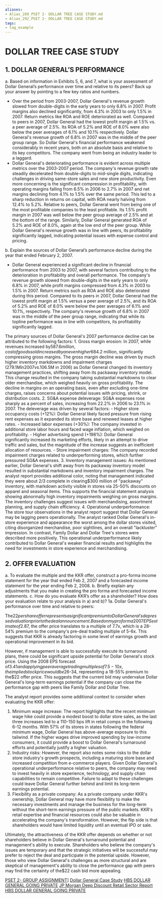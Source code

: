 ```yaml
---
aliases:
- Alias_289_PSET 2- DOLLAR TREE CASE STUDY.md
- Alias_292_PSET 2- DOLLAR TREE CASE STUDY.md
tags:
- tag_example
---
```


# DOLLAR TREE CASE STUDY
## 1. DOLLAR GENERAL’S PERFORMANCE

a. Based on information in Exhibits 5, 6, and 7, what is your assessment of Dollar General’s performance over time and relative to its peers? Back up your answer by pointing to a few key ratios and numbers.

- Over the period from 2003-2007, Dollar General's revenue growth slowed from double-digits in the early years to only 6.8% in 2007. Profit margins also declined significantly, from 4.3% in 2003 to only 1.5% in 2007. Return metrics like ROA and ROE deteriorated as well. Compared to peers in 2007, Dollar General had the lowest profit margin at 1.5% vs. a peer average of 2.5%. Its ROA of 5.2% and ROE of 8.0% were also below the peer averages of 6.1% and 10.1% respectively. Dollar General's revenue growth of 6.8% in 2007 was in the middle of the peer group range. So Dollar General's financial performance weakened considerably in recent years, both on an absolute basis and relative to its key competitors. The company went from being an industry leader to a laggard.
- Dollar General's deteriorating performance is evident across multiple metrics over the 2003-2007 period. The company's revenue growth rate steadily decelerated from double-digits to mid-single digits, indicating challenges in driving same-store sales and new store productivity. Even more concerning is the significant compression in profitability, with operating margins falling from 6.5% in 2006 to 2.7% in 2007 and net margins declining from 4.1% to 1.5% over the same period. This led to a sharp reduction in returns on capital, with ROA nearly halving from 12.4% to 5.2%. Relative to peers, Dollar General went from being one of the most profitable companies to the least profitable. Its 1.5% profit margin in 2007 was well below the peer group average of 2.5% and at the bottom of the range. Similarly, Dollar General generated ROA of 5.2% and ROE of 8.0%, again at the low end of the peer group. While Dollar General's revenue growth was in line with peers, its profitability significantly lagged, indicating potential issues with expense control and pricing.

b. Explain the sources of Dollar General’s performance decline during the year that ended February 2, 2007.

- Dollar General experienced a significant decline in financial performance from 2003 to 2007, with several factors contributing to the deterioration in profitability and overall performance. The company's revenue growth slowed from double-digits in the early years to only 6.8% in 2007, while profit margins compressed from 4.3% in 2003 to 1.5% in 2007. Return metrics such as ROA and ROE also deteriorated during this period. Compared to its peers in 2007, Dollar General had the lowest profit margin at 1.5% versus a peer average of 2.5%, and its ROA of 5.2% and ROE of 8.0% were below the peer averages of 6.1% and 10.1%, respectively. The company's revenue growth of 6.8% in 2007 was in the middle of the peer group range, indicating that while its topline performance was in line with competitors, its profitability significantly lagged.

The primary sources of Dollar General's 2007 performance decline can be attributed to the following factors:
	  1. Gross margin erosion: In 2007, while revenues increased by$587.6 million, cost of goods sold increased by an even higher$684.2 million, significantly compressing gross margins. The gross margin decline was driven by much higher inventory markdowns and impairment charges ($279.1M in 2007 vs.$106.5M in 2006) as Dollar General changed its inventory management practices, shifting away from its packaway inventory model. This change resulted in the company taking substantial markdowns to clear older merchandise, which weighed heavily on gross profitability. The decline in margins on an operating basis, even after excluding one-time charges, raises concerns about potential issues with pricing, shrink, or distribution costs.
		 2. SG&A expense deleverage: SG&A expenses rose sharply as a percent of sales, increasing from 22.2% in 2006 to 23.1% in 2007. The deleverage was driven by several factors:
			- Higher store occupancy costs (+12%): Dollar General likely faced pressure from rising rent expenses as it expanded its store base and renewed leases at higher rates.
			- Increased labor expenses (+30%): The company invested in additional store labor hours and faced wage inflation, which weighed on profitability.
			- Higher advertising spend (+198%): Dollar General significantly increased its marketing efforts, likely in an attempt to drive traffic and sales, but the magnitude of the increase suggests an inefficient allocation of resources.
			- Store impairment charges: The company recorded impairment charges related to underperforming stores, which further pressured SG&A expenses.
	3. Inventory management issues: As mentioned earlier, Dollar General's shift away from its packaway inventory model resulted in substantial markdowns and inventory impairment charges. The analyst report provides additional color, noting that management indicated they were about 2/3 complete in clearing$300 million of "packaway" inventory, with markdown activity visible in stores via 25-50% discounts on apparel and seasonal items. This supports the financial statement analysis showing abnormally high inventory impairments weighing on gross margins. The inventory challenges suggest issues with merchandising, assortment planning, and supply chain efficiency.
	4. Operational underperformance: The store tour observations in the analyst report suggest that Dollar General may be lagging peers operationally. The analyst ranked Dollar General's in-store experience and appearance the worst among the dollar stores visited, citing disorganized merchandise, poor sightlines, and an overall "lackluster" impression. In contrast, Family Dollar and Dollar Tree's stores were described more positively. This operational underperformance likely contributed to Dollar General's weaker financial results and highlights the need for investments in store experience and merchandising.

## 2. OFFER EVALUATION

a. To evaluate the multiple and the KKR offer, construct a pro-forma income statement for the year that ended Feb 2, 2007 and a forecasted income statement for the year ending Feb 2, 2008.
b. Briefly explain any adjustments that you make in creating the pro forma and forecasted income statements.
c. How do you evaluate KKR’s offer as a shareholder? How does your evaluation relate to your analysis in a) and b)?
1a. Dollar General's performance over time and relative to peers:

The$22 per share offer represents a significant premium to Dollar General's depressed valuation prior to the deal announcement. Based on my pro forma 2007 EPS estimate of$2.87, the offer price translates to a multiple of 7.7x, which is a 28-54% premium to the company's pre-deal trading multiple of 5-6x. This suggests that KKR is already factoring in some level of earnings growth and operational improvement in its bid.

However, if management is able to successfully execute its turnaround plans, there could be significant upside potential for Dollar General's stock price. Using the 2008 EPS forecast of$3.41 and applying peer average trading multiples of 7.5-10x, the implied stock price would be$26-34, representing a 18-55% premium to the$22 offer price. This suggests that the current bid may undervalue Dollar General's long-term earnings potential if the company can close the performance gap with peers like Family Dollar and Dollar Tree.

The analyst report provides some additional context to consider when evaluating the KKR offer:

1. Minimum wage increase: The report highlights that the recent minimum wage hike could provide a modest boost to dollar store sales, as the last three increases led to a 110-150 bps lift in retail comps in the following 6-12 months. With 57% of its stores in states following the federal minimum wage, Dollar General has above-average exposure to this tailwind. If the higher wages drive improved spending by low-income consumers, it could provide a boost to Dollar General's turnaround efforts and potentially justify a higher valuation.
2. Industry risks: However, the report also notes some risks to the dollar store industry's growth prospects, including a maturing store base and increased competition from e-commerce players. Given Dollar General's operational underperformance relative to peers, the company may need to invest heavily in store experience, technology, and supply chain capabilities to remain competitive. Failure to adapt to these challenges could leave Dollar General further behind and limit its long-term earnings potential.
3. Flexibility as a private company: As a private company under KKR's ownership, Dollar General may have more flexibility to make the necessary investments and manage the business for the long-term without the short-term earnings pressure of the public markets. KKR's retail expertise and financial resources could also be valuable in accelerating the company's transformation. However, the flip side is that shareholders would have limited liquidity until an eventual IPO or sale.

Ultimately, the attractiveness of the KKR offer depends on whether or not shareholders believe in Dollar General's turnaround potential and management's ability to execute. Shareholders who believe the company's issues are temporary and that the strategic initiatives will be successful may prefer to reject the deal and participate in the potential upside. However, those who view Dollar General's challenges as more structural and are skeptical of management's ability to close the performance gap with peers may find the certainty of the$22 cash bid more appealing.

[PSET 2- GROUP ASSIGNMENT](PSET%202-%20GROUP%20ASSIGNMENT.md)]
[Dollar General Case Study](Dollar%20General%20Case%20Study.md)
[HBS DOLLAR GENERAL GOING PRIVATE](HBS%20DOLLAR%20GENERAL%20GOING%20PRIVATE.md)
[JP Morgan Deep Discount Retail Sector Report](JP%20Morgan%20Deep%20Discount%20Retail%20Sector%20Report.md)
[HBS DOLLAR GENERAL GOING PRIVATE](HBS%20DOLLAR%20GENERAL%20GOING%20PRIVATE.md)